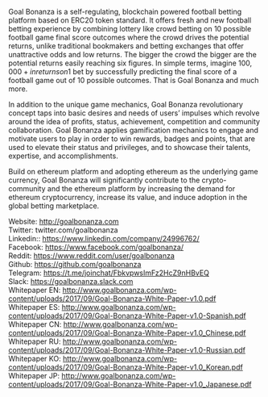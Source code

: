 Goal Bonanza is a self-regulating, blockchain powered football betting platform based on ERC20 token standard. It offers fresh and new football betting experience by combining lottery like crowd betting on 10 possible football game final score outcomes where the crowd drives the potential returns, unlike traditional bookmakers and betting exchanges that offer unattractive odds and low returns. The bigger the crowd the bigger are the potential returns easily reaching six figures. In simple terms, imagine $100,000+ in returns on 1$ bet by successfully predicting the final score of a football game out of 10 possible outcomes. That is Goal Bonanza and much more.

In addition to the unique game mechanics, Goal Bonanza revolutionary concept taps into basic desires and needs of users’ impulses which revolve around the idea of profits, status, achievement, competition and community collaboration. Goal Bonanza applies gamification mechanics to engage and motivate users to play in order to win rewards, badges and points, that are used to elevate their status and privileges, and to showcase their talents, expertise, and accomplishments.

Build on ethereum platform and adopting ethereum as the underlying game currency, Goal Bonanza will significantly contribute to the crypto-community and the ethereum platform by increasing the demand for ethereum cryptocurrency, increase its value, and induce adoption in the global betting marketplace.

Website: http://goalbonanza.com<br/>
Twitter: twitter.com/goalbonanza<br/>
Linkedin:: https://www.linkedin.com/company/24996762/<br/>
Facebook: https://www.facebook.com/goalbonanza/<br/>
Reddit: https://www.reddit.com/user/goalbonanza<br/>
Github: https://github.com/goalbonanza<br/>
Telegram: https://t.me/joinchat/FbkvpwsImFz2HcZ9nHBvEQ<br/>
Slack: https://goalbonanza.slack.com<br/>
Whitepaper EN: http://www.goalbonanza.com/wp-content/uploads/2017/09/Goal-Bonanza-White-Paper-v1.0.pdf<br/>
Whitepaper ES: http://www.goalbonanza.com/wp-content/uploads/2017/09/Goal-Bonanza-White-Paper-v1.0-Spanish.pdf<br/>
Whitepaper CN: http://www.goalbonanza.com/wp-content/uploads/2017/09/Goal-Bonanza-White-Paper-v1.0_Chinese.pdf<br/>
Whitepaper RU: http://www.goalbonanza.com/wp-content/uploads/2017/09/Goal-Bonanza-White-Paper-v1.0-Russian.pdf<br/>
Whitepaper KO: http://www.goalbonanza.com/wp-content/uploads/2017/09/Goal-Bonanza-White-Paper-v1.0_Korean.pdf<br/>
Whitepaper JP: http://www.goalbonanza.com/wp-content/uploads/2017/09/Goal-Bonanza-White-Paper-v1.0_Japanese.pdf<br/>
